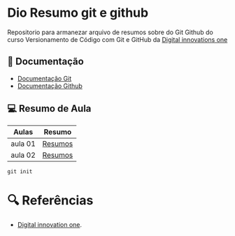 # Dio Resumo git e github

Repositorio para armanezar arquivo de resumos sobre do Git Github do curso Versionamento de Código com Git e GitHub da [Digital innovations one](www.dio.me/)

## 📖 Documentação
- [Documentação Git](git-scm.com/doc)
- [Documentação Github](docs.github.com)

## 💻 Resumo de Aula

| Aulas               | Resumo                                                |
| ----------------- | ---------------------------------------------------------------- 
|aula 01 | [Resumos]()|
|aula 02 | [Resumos]()|

```
git init
```

# 🔍 Referências

- [Digital innovation one]().
